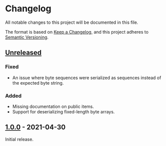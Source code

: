 # Changelog

All notable changes to this project will be documented in this file.

The format is based on [Keep a Changelog](https://keepachangelog.com/en/1.0.0/),
and this project adheres to [Semantic Versioning](https://semver.org/spec/v2.0.0.html).

## [Unreleased]

### Fixed

- An issue where byte sequences were serialized as sequences instead of the expected byte string.

### Added

- Missing documentation on public items.
- Support for deserializing fixed-length byte arrays.

## [1.0.0] - 2021-04-30

Initial release.

[Unreleased]: https://github.com/comit-network/monero-epee-bin-serde/compare/v1.0.0...HEAD
[1.0.0]: https://github.com/comit-network/monero-epee-bin-serde/compare/f29ab8bbd9a7221fe921dc253ee9bf4f94e95f92...v1.0.0
